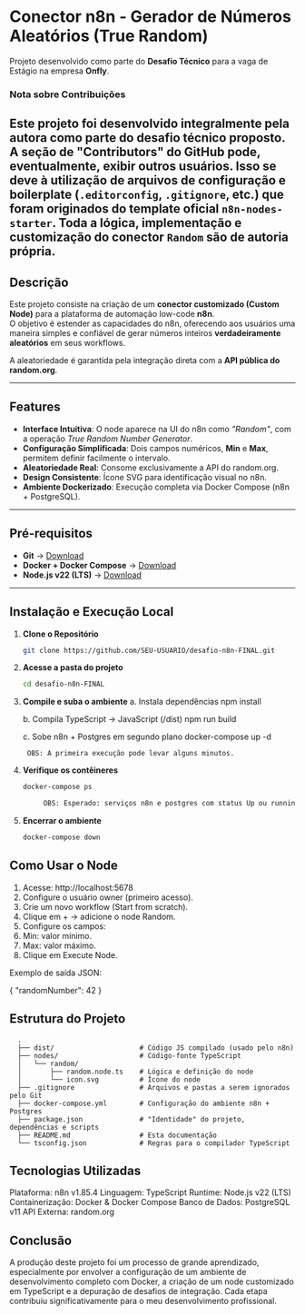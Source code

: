 # Conector n8n - Gerador de Números Aleatórios (True Random)

Projeto desenvolvido como parte do **Desafio Técnico** para a vaga de Estágio na empresa **Onfly**.

### Nota sobre Contribuições
Este projeto foi desenvolvido integralmente pela autora como parte do desafio técnico proposto. A seção de "Contributors" do GitHub pode, eventualmente, exibir outros usuários. Isso se deve à utilização de arquivos de configuração e boilerplate (`.editorconfig`, `.gitignore`, etc.) que foram originados do template oficial `n8n-nodes-starter`. Toda a lógica, implementação e customização do conector `Random` são de autoria própria.
---

## Descrição
Este projeto consiste na criação de um **conector customizado (Custom Node)** para a plataforma de automação low-code **n8n**.  
O objetivo é estender as capacidades do n8n, oferecendo aos usuários uma maneira simples e confiável de gerar números inteiros **verdadeiramente aleatórios** em seus workflows.

A aleatoriedade é garantida pela integração direta com a **API pública do random.org**.

---

## Features
- **Interface Intuitiva**: O node aparece na UI do n8n como *"Random"*, com a operação *True Random Number Generator*.  
- **Configuração Simplificada**: Dois campos numéricos, **Min** e **Max**, permitem definir facilmente o intervalo.  
- **Aleatoriedade Real**: Consome exclusivamente a API do random.org.  
- **Design Consistente**: Ícone SVG para identificação visual no n8n.  
- **Ambiente Dockerizado**: Execução completa via Docker Compose (n8n + PostgreSQL).  

---

## Pré-requisitos
- **Git** → [Download](https://git-scm.com/)  
- **Docker + Docker Compose** → [Download](https://www.docker.com/)  
- **Node.js v22 (LTS)** → [Download](https://nodejs.org/)  

---

## Instalação e Execução Local

1. **Clone o Repositório**
   ```bash
   git clone https://github.com/SEU-USUARIO/desafio-n8n-FINAL.git

2. **Acesse a pasta do projeto**
   ```bash
   cd desafio-n8n-FINAL

3. **Compile e suba o ambiente**
     a. Instala dependências
    npm install

     b. Compila TypeScript → JavaScript (/dist)
    npm run build

     c. Sobe n8n + Postgres em segundo plano
    docker-compose up -d

        OBS: A primeira execução pode levar alguns minutos.

4. **Verifique os contêineres**
   ```bash
   docker-compose ps

        OBS: Esperado: serviços n8n e postgres com status Up ou running.

5. **Encerrar o ambiente**
   ```bash
   docker-compose down

## Como Usar o Node
  1. Acesse: http://localhost:5678
  2. Configure o usuário owner (primeiro acesso).
  3. Crie um novo workflow (Start from scratch).
  4. Clique em + → adicione o node Random.
  5. Configure os campos:
  6. Min: valor mínimo.
  7. Max: valor máximo.
  8. Clique em Execute Node.

  Exemplo de saída JSON:

  {
    "randomNumber": 42
  }

## Estrutura do Projeto
      .
      ├── dist/                     # Código JS compilado (usado pelo n8n)
      ├── nodes/                    # Código-fonte TypeScript
      │   └── random/
      │       ├── random.node.ts    # Lógica e definição do node
      │       └── icon.svg          # Ícone do node
      ├── .gitignore                # Arquivos e pastas a serem ignorados pelo Git
      ├── docker-compose.yml        # Configuração do ambiente n8n + Postgres
      ├── package.json              # "Identidade" do projeto, dependências e scripts
      ├── README.md                 # Esta documentação
      └── tsconfig.json             # Regras para o compilador TypeScript

## Tecnologias Utilizadas
Plataforma: n8n v1.85.4
Linguagem: TypeScript
Runtime: Node.js v22 (LTS)
Containerização: Docker & Docker Compose
Banco de Dados: PostgreSQL v11
API Externa: random.org

## Conclusão
A produção deste projeto foi um processo de grande aprendizado, especialmente por envolver a configuração de um ambiente de desenvolvimento completo com Docker, a criação de um node customizado em TypeScript e a depuração de desafios de integração. Cada etapa contribuiu significativamente para o meu desenvolvimento profissional.
